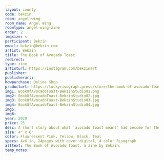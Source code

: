 ```yaml
---
layout: county 
code: bekzin
room: angel-wing
room_name: Angel Wing
roomtype: angel-wing-zine
order: 2
imgsize: s
participant: Bekzin
email: bekzin@bekzin.com
artist: Bekzin
title: The Book of Avocado Toast
redirect: 
type: zine
artisturl: https://instagram.com/bekzinart
publisher: 
publisherurl: 
howpurchase: Online Shop
producturl: https://luckyrisograph.press/store/the-book-of-avocado-toast
img1: BookOfAvocadoToast-BekzinStudio01.png
img2: BookOfAvocadoToast-BekzinStudio02.jpg
img3: BookOfAvocadoToast-BekzinStudio03.jpg
img4: BookOfAvocadoToast-BekzinStudio04.jpg
img5: 
img6: 
year: 2020
price: 25
desc: A short story about what ‘avocado toast means’ had become for the artist who moved to America with some tips for making avocado toasts., 
size: 4" x 6"
color: Fluorescent Pink, Yellow, Black, Teal
specs: 4x6 in, 24pages with cover digital, 4 color Risograph
alttext: The Book of Avocado Toast, a zine by Bekzin.
temp_notes: 
---
```

